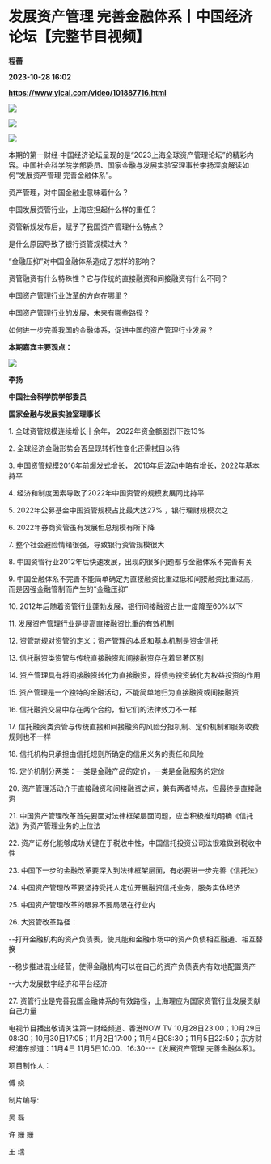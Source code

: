 # 发展资产管理 完善金融体系丨中国经济论坛【完整节目视频】
**程蕾**

**2023-10-28 16:02**

**https://www.yicai.com/video/101887716.html**

![](http://imgcdn.yicai.com/vms-new/2023/10/0b7c55e6-7610-405b-a01f-78a678dd45f2.jpg) 

![](https://imgcdn.yicai.com/uppics/images/2023/10/9ab6d3cc3d14534542542de5bfbad9d5.jpg)

![](https://imgcdn.yicai.com/uppics/images/2023/10/5fe4577a26db2a41de0ab5a65f5230e4.jpg)

本期的第一财经·中国经济论坛呈现的是“2023上海全球资产管理论坛”的精彩内容。中国社会科学院学部委员、国家金融与发展实验室理事长李扬深度解读如何“发展资产管理 完善金融体系”。

资产管理，对中国金融业意味着什么？

中国发展资管行业，上海应担起什么样的重任？

资管新规发布后，赋予了我国资产管理什么特点？

是什么原因导致了银行资管规模过大？

“金融压抑”对中国金融体系造成了怎样的影响？

资管融资有什么特殊性？它与传统的直接融资和间接融资有什么不同？

中国资产管理行业改革的方向在哪里？

中国资产管理行业的发展，未来有哪些路径？

如何进一步完善我国的金融体系，促进中国的资产管理行业发展？

**本期嘉宾主要观点：**

![](https://imgcdn.yicai.com/uppics/images/2023/10/a90d84d243c1e5cff6355fdcf39f43a1.jpg)

**李扬**

**中国社会科学院学部委员**

**国家金融与发展实验室理事长**

1\. 全球资管规模连续增长十余年， 2022年资金额剧烈下跌13%

2\. 全球经济金融形势会否呈现转折性变化还需拭目以待

3\. 中国资管规模2016年前爆发式增长， 2016年后波动中略有增长，2022年基本持平

4\. 经济和制度因素导致了2022年中国资管的规模发展同比持平

5\. 2022年公募基金中国资管规模占比最大达27% ，银行理财规模次之

6\. 2022年券商资管虽有发展但总规模有所下降

7\. 整个社会避险情绪很强，导致银行资管规模很大

8\. 中国资管行业2012年后快速发展，出现的很多问题都与金融体系不完善有关

9\. 中国金融体系不完善不能简单确定为直接融资比重过低和间接融资比重过高，而是因强金融管制而产生的“金融压抑”

10\. 2012年后随着资管行业蓬勃发展，银行间接融资占比一度降至60%以下

11\. 发展资产管理行业是提高直接融资比重的有效机制

12\. 资管新规对资管的定义：资产管理的本质和基本机制是资金信托

13\. 信托融资类资管与传统直接融资和间接融资存在着显著区别

14\. 资产管理具有将间接融资转化为直接融资，将债务投资转化为权益投资的作用

15\. 资产管理是一个独特的金融活动，不能简单地归为直接融资或间接融资

16\. 信托融资交易中存在两个合约，但它们的法律效力不一样

17\. 信托融资类资管与传统直接和间接融资的风险分担机制、定价机制和服务收费规则也不一样

18\. 信托机构只承担由信托规则所确定的信用义务的责任和风险

19\. 定价机制分两类：一类是金融产品的定价，一类是金融服务的定价

20\. 资产管理活动介于直接融资和间接融资之间，兼有两者特点，但最终是直接融资

21\. 中国资产管理改革首先要面对法律框架层面问题，应当积极推动明确《信托法》为资产管理业务的上位法

22\. 资产证券化能够成功关键在于税收中性，中国信托投资公司法很难做到税收中性

23\. 中国下一步的金融改革要深入到法律框架层面，有必要进一步完善《信托法》

24\. 中国资产管理改革要坚持受托人定位开展融资信托业务，服务实体经济

25\. 中国资产管理改革的眼界不要局限在行业内

26\. 大资管改革路径：

\--打开金融机构的资产负债表，使其能和金融市场中的资产负债相互融通、相互替换

\--稳步推进混业经营，使得金融机构可以在自己的资产负债表内有效地配置资产

\--大力发展数字经济和平台经济

27\. 资管行业是完善我国金融体系的有效路径，上海理应为国家资管行业发展贡献自己力量

电视节目播出敬请关注第一财经频道、香港NOW TV 10月28日23:00；10月29日08:30；10月30日17:05；11月2日17:00；11月4日08:30；11月5日22:50；东方财经浦东频道：11月4日 11月5日10:00、16:30---《发展资产管理 完善金融体系》。

项目制作人：

傅 娆

制片编导:

吴 磊

许 姗 姗

王 瑞
